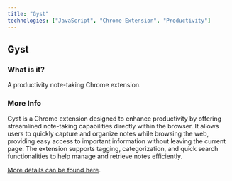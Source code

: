 ```yaml
---
title: "Gyst"
technologies: ["JavaScript", "Chrome Extension", "Productivity"]
---
```


## Gyst

### What is it?

A productivity note-taking Chrome extension.

### More Info

Gyst is a Chrome extension designed to enhance productivity by offering streamlined note-taking capabilities directly within the browser. It allows users to quickly capture and organize notes while browsing the web, providing easy access to important information without leaving the current page. The extension supports tagging, categorization, and quick search functionalities to help manage and retrieve notes efficiently.

[More details can be found here](https://github.com/dgrah50/gyst).
